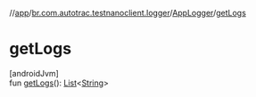 //[app](../../../index.md)/[br.com.autotrac.testnanoclient.logger](../index.md)/[AppLogger](index.md)/[getLogs](get-logs.md)

# getLogs

[androidJvm]\
fun [getLogs](get-logs.md)(): [List](https://kotlinlang.org/api/latest/jvm/stdlib/kotlin.collections/-list/index.html)&lt;[String](https://kotlinlang.org/api/latest/jvm/stdlib/kotlin/-string/index.html)&gt;
